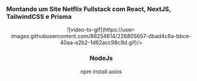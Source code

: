  
### Montando um Site Netflix Fullstack com React, NextJS, TailwindCSS e Prisma

<center>![video-to-gif](https://user-images.githubusercontent.com/88254614/226805657-dbad4c8a-bbce-40aa-a2b2-1d62acc98c9d.gif)/>

 
 ### NodeJs

 npm install axios
